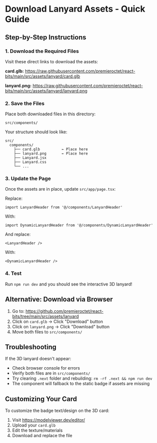 # Download Lanyard Assets - Quick Guide

## Step-by-Step Instructions

### 1. Download the Required Files

Visit these direct links to download the assets:

**card.glb:**
https://raw.githubusercontent.com/premieroctet/react-bits/main/src/assets/lanyard/card.glb

**lanyard.png:**
https://raw.githubusercontent.com/premieroctet/react-bits/main/src/assets/lanyard/lanyard.png

### 2. Save the Files

Place both downloaded files in this directory:
```
src/components/
```

Your structure should look like:
```
src/
  components/
    ├── card.glb          ← Place here
    ├── lanyard.png       ← Place here
    ├── Lanyard.jsx
    ├── Lanyard.css
    └── ...
```

### 3. Update the Page

Once the assets are in place, update `src/app/page.tsx`:

Replace:
```tsx
import LanyardHeader from '@/components/LanyardHeader'
```

With:
```tsx
import DynamicLanyardHeader from '@/components/DynamicLanyardHeader'
```

And replace:
```tsx
<LanyardHeader />
```

With:
```tsx
<DynamicLanyardHeader />
```

### 4. Test

Run `npm run dev` and you should see the interactive 3D lanyard!

## Alternative: Download via Browser

1. Go to: https://github.com/premieroctet/react-bits/tree/main/src/assets/lanyard
2. Click on `card.glb` → Click "Download" button
3. Click on `lanyard.png` → Click "Download" button  
4. Move both files to `src/components/`

## Troubleshooting

If the 3D lanyard doesn't appear:
- Check browser console for errors
- Verify both files are in `src/components/`
- Try clearing `.next` folder and rebuilding: `rm -rf .next && npm run dev`
- The component will fallback to the static badge if assets are missing

## Customizing Your Card

To customize the badge text/design on the 3D card:
1. Visit https://modelviewer.dev/editor/
2. Upload your `card.glb`
3. Edit the texture/materials
4. Download and replace the file

